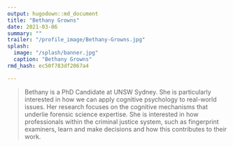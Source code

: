 ```yaml
---
output: hugodown::md_document
title: "Bethany Growns"
date: 2021-03-06
summary: ""
trailer: "/profile_image/Bethany-Growns.jpg"
splash:
  image: "/splash/banner.jpg"
  caption: "Bethany Growns"
rmd_hash: ec50f783df2067a4

---
```


> Bethany is a PhD Candidate at UNSW Sydney. She is particularly interested in how we can apply cognitive psychology to real-world issues. Her research focuses on the cognitive mechanisms that underlie forensic science expertise. She is interested in how professionals within the criminal justice system, such as fingerprint examiners, learn and make decisions and how this contributes to their work.

